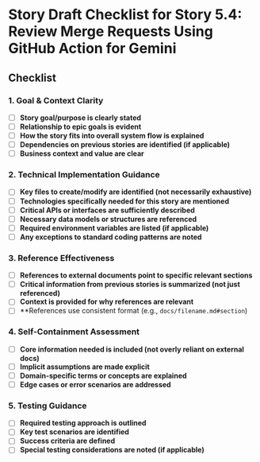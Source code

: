 # Story Draft Checklist for Story 5.4: Review Merge Requests Using GitHub Action for Gemini

## Checklist

### 1. Goal & Context Clarity

- [ ] **Story goal/purpose is clearly stated**
- [ ] **Relationship to epic goals is evident**
- [ ] **How the story fits into overall system flow is explained**
- [ ] **Dependencies on previous stories are identified (if applicable)**
- [ ] **Business context and value are clear**

### 2. Technical Implementation Guidance

- [ ] **Key files to create/modify are identified (not necessarily exhaustive)**
- [ ] **Technologies specifically needed for this story are mentioned**
- [ ] **Critical APIs or interfaces are sufficiently described**
- [ ] **Necessary data models or structures are referenced**
- [ ] **Required environment variables are listed (if applicable)**
- [ ] **Any exceptions to standard coding patterns are noted**

### 3. Reference Effectiveness

- [ ] **References to external documents point to specific relevant sections**
- [ ] **Critical information from previous stories is summarized (not just referenced)**
- [ ] **Context is provided for why references are relevant**
- [ ] \*\*References use consistent format (e.g., `docs/filename.md#section`)

### 4. Self-Containment Assessment

- [ ] **Core information needed is included (not overly reliant on external docs)**
- [ ] **Implicit assumptions are made explicit**
- [ ] **Domain-specific terms or concepts are explained**
- [ ] **Edge cases or error scenarios are addressed**

### 5. Testing Guidance

- [ ] **Required testing approach is outlined**
- [ ] **Key test scenarios are identified**
- [ ] **Success criteria are defined**
- [ ] **Special testing considerations are noted (if applicable)**
